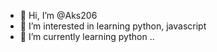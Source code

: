 - 👋 Hi, I’m @Aks206
- 👀 I’m interested in learning python, javascript
- 🌱 I’m currently learning python
..

<!---
Aks206/Aks206 is a ✨ special ✨ repository because its `README.md` (this file) appears on your GitHub profile.
You can click the Preview link to take a look at your changes.
--->
